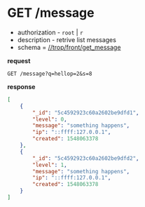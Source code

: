 # GET /message

* authorization - `root` | `r`
* description - retrive list messages
* schema = [//trop/front/get_message](schema/front/schema.md#get_message)

**request**

```text
GET /message?q=hellop=2&s=8
```

**response**

```json
[
    {
        "_id": "5c4592923c60a2602be9dfd1",
        "level": 0,
        "message": "something happens",
        "ip": "::ffff:127.0.0.1",
        "created": 1548063378
    },
    {
        "_id": "5c4592923c60a2602be9dfd2",
        "level": 1,
        "message": "something happens",
        "ip": "::ffff:127.0.0.1",
        "created": 1548063378
    }
]
```
